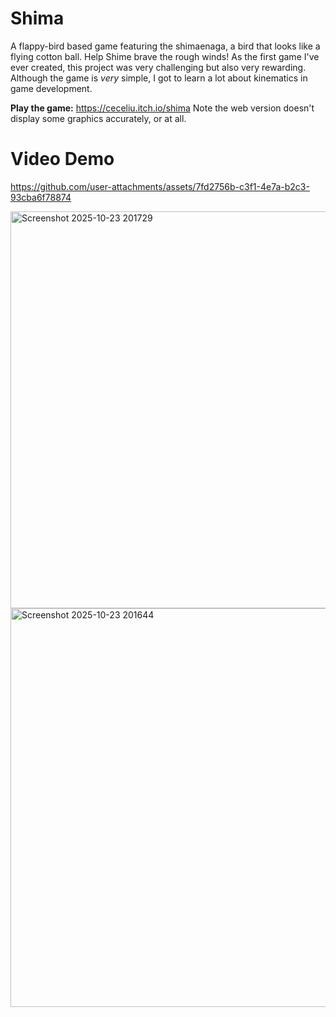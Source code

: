 # Shima
A flappy-bird based game featuring the shimaenaga, a bird that looks like a flying cotton ball. Help Shime brave the rough winds!
As the first game I've ever created, this project was very challenging but also very rewarding. Although the game is *very* simple, I got to learn a lot about kinematics in game development. 

**Play the game:** https://ceceliu.itch.io/shima
Note the web version doesn't display some graphics accurately, or at all. 

# Video Demo

https://github.com/user-attachments/assets/7fd2756b-c3f1-4e7a-b2c3-93cba6f78874
 
<img width="922" height="635" alt="Screenshot 2025-10-23 201729" src="https://github.com/user-attachments/assets/22550e06-3c31-4f78-b3b0-ba8f0d79001c" />
<img width="923" height="638" alt="Screenshot 2025-10-23 201644" src="https://github.com/user-attachments/assets/9c070f7f-84a4-435b-9d84-b58784b89eb3" />
